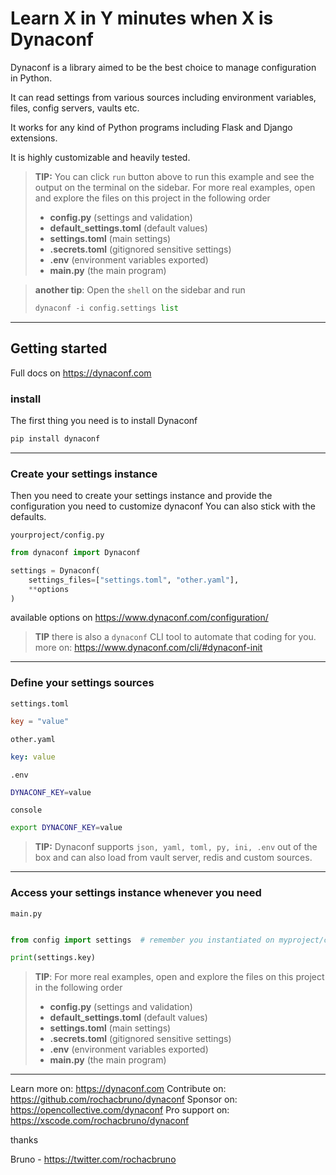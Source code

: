 # Learn X in Y minutes when X is Dynaconf

Dynaconf is a library aimed to be the best choice to manage configuration in Python.

It can read settings from various sources including environment variables, files, config servers, vaults etc.

It works for any kind of Python programs including Flask and Django extensions.

It is highly customizable and heavily tested.

> **TIP:** You can click `run` button above to run this example and see the output on the terminal on the sidebar.
> For more real examples, open and explore the files on this project in the following order
> - **config.py** (settings and validation) 
> - **default_settings.toml**  (default values) 
> - **settings.toml**   (main settings)  
> - **.secrets.toml**  (gitignored sensitive settings) 
> - **.env**  (environment variables exported) 
> - **main.py** (the main program)

> **another tip**: Open the `shell` on the sidebar and run 
> ```py
> dynaconf -i config.settings list
> ```

---

## Getting started

Full docs on https://dynaconf.com

### install

The first thing you need is to install Dynaconf 

```bash
pip install dynaconf
```

---

### Create your settings instance

Then you need to create your settings instance and provide the configuration you need to customize dynaconf 
You can also stick with the defaults.

`yourproject/config.py`
```py
from dynaconf import Dynaconf 

settings = Dynaconf(
    settings_files=["settings.toml", "other.yaml"],
    **options
)
```

 available options on https://www.dynaconf.com/configuration/

> **TIP** there is also a `dynaconf` CLI tool to automate that coding for you. more on: https://www.dynaconf.com/cli/#dynaconf-init
 
---

### Define your settings sources 

`settings.toml`
```toml
key = "value"
```

`other.yaml`
```yaml
key: value
```

`.env`
```bash
DYNACONF_KEY=value
```

`console`

```bash
export DYNACONF_KEY=value
```

> **TIP:** Dynaconf supports `json, yaml, toml, py, ini, .env` out of the box and can also load from vault server, redis and custom sources.

---

### Access your settings instance whenever you need 

`main.py`
```py

from config import settings  # remember you instantiated on myproject/config.py

print(settings.key)

```

> **TIP**: For more real examples, open and explore the files on this project in the following order
> - **config.py** (settings and validation)
> - **default_settings.toml**  (default values)
> - **settings.toml**   (main settings)
> - **.secrets.toml**  (gitignored sensitive settings)
> - **.env**  (environment variables exported)
> - **main.py** (the main program)

---

Learn more on: https://dynaconf.com
Contribute on: https://github.com/rochacbruno/dynaconf
Sponsor on: https://opencollective.com/dynaconf
Pro support on: https://xscode.com/rochacbruno/dynaconf

thanks

Bruno - https://twitter.com/rochacbruno